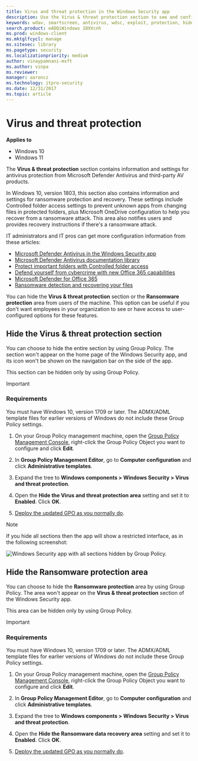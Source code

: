 ```yaml
---
title: Virus and threat protection in the Windows Security app
description: Use the Virus & threat protection section to see and configure Microsoft Defender Antivirus, Controlled folder access, and 3rd-party AV products.
keywords: wdav, smartscreen, antivirus, wdsc, exploit, protection, hide
search.product: eADQiWindows 10XVcnh
ms.prod: windows-client
ms.mktglfcycl: manage
ms.sitesec: library
ms.pagetype: security
ms.localizationpriority: medium
author: vinaypamnani-msft
ms.author: vinpa
ms.reviewer: 
manager: aaroncz
ms.technology: itpro-security
ms.date: 12/31/2017
ms.topic: article
---
```


# Virus and threat protection

**Applies to**

- Windows 10
- Windows 11

The **Virus & threat protection** section contains information and settings for antivirus protection from Microsoft Defender Antivirus and third-party AV products.

In Windows 10, version 1803, this section also contains information and settings for ransomware protection and recovery. These settings include Controlled folder access settings to prevent unknown apps from changing files in protected folders, plus Microsoft OneDrive configuration to help you recover from a ransomware attack. This area also notifies users and provides recovery instructions if there's a ransomware attack.

IT administrators and IT pros can get more configuration information from these articles:

- [Microsoft Defender Antivirus in the Windows Security app](/microsoft-365/security/defender-endpoint/microsoft-defender-security-center-antivirus)
- [Microsoft Defender Antivirus documentation library](/microsoft-365/security/defender-endpoint/microsoft-defender-antivirus-in-windows-10)
- [Protect important folders with Controlled folder access](/microsoft-365/security/defender-endpoint/controlled-folders)
- [Defend yourself from cybercrime with new Office 365 capabilities](https://blogs.office.com/en-us/2018/04/05/defend-yourself-from-cybercrime-with-new-office-365-capabilities/)
- [Microsoft Defender for Office 365](/microsoft-365/security/office-365-security/defender-for-office-365)
- [Ransomware detection and recovering your files](https://support.office.com/en-us/article/ransomware-detection-and-recovering-your-files-0d90ec50-6bfd-40f4-acc7-b8c12c73637f?ui=en-US&rs=en-US&ad=US)

You can hide the **Virus & threat protection** section or the **Ransomware protection** area from users of the machine. This option can be useful if you don't want employees in your organization to see or have access to user-configured options for these features.


## Hide the Virus & threat protection section

You can choose to hide the entire section by using Group Policy. The section won't appear on the home page of the Windows Security app, and its icon won't be shown on the navigation bar on the side of the app.

This section can be hidden only by using Group Policy.

>[!IMPORTANT]
>### Requirements
>
>You must have Windows 10, version 1709 or later. The ADMX/ADML template files for earlier versions of Windows do not include these Group Policy settings. 

1.  On your Group Policy management machine, open the [Group Policy Management Console](/previous-versions/windows/it-pro/windows-server-2008-R2-and-2008/cc731212(v=ws.11)), right-click the Group Policy Object you want to configure and click **Edit**.

3.  In **Group Policy Management Editor**, go to **Computer configuration** and click **Administrative templates**.

5.  Expand the tree to **Windows components > Windows Security > Virus and threat protection**.

6.  Open the **Hide the Virus and threat protection area** setting and set it to **Enabled**. Click **OK**.

7. [Deploy the updated GPO as you normally do](/windows/win32/srvnodes/group-policy). 

>[!NOTE]
>If you hide all sections then the app will show a restricted interface, as in the following screenshot:
>  
>![Windows Security app with all sections hidden by Group Policy.](images/wdsc-all-hide.png)

## Hide the Ransomware protection area

You can choose to hide the **Ransomware protection** area by using Group Policy. The area won't appear on the **Virus & threat protection** section of the Windows Security app.

This area can be hidden only by using Group Policy.

>[!IMPORTANT]
>### Requirements
>
>You must have Windows 10, version 1709 or later. The ADMX/ADML template files for earlier versions of Windows do not include these Group Policy settings. 

1.  On your Group Policy management machine, open the [Group Policy Management Console](/previous-versions/windows/it-pro/windows-server-2008-R2-and-2008/cc731212(v=ws.11)), right-click the Group Policy Object you want to configure and click **Edit**.

3.  In **Group Policy Management Editor**, go to **Computer configuration** and click **Administrative templates**.

5.  Expand the tree to **Windows components > Windows Security > Virus and threat protection**.

6.  Open the **Hide the Ransomware data recovery area** setting and set it to **Enabled**. Click **OK**.

7. [Deploy the updated GPO as you normally do](/windows/win32/srvnodes/group-policy).